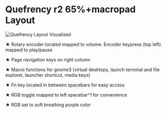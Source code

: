 # Quefrency r2 65%+macropad Layout

![Quefrency Layout Visualized](https://i.imgur.com/VSzXJb4.jpg)

  ★ Rotary encoder located mapped to volume. Encoder keypress (top left) mapped to play/pause
  
  ★ Page navigation keys on right column
  
  ★ Macro functions for gnome3 (virtual desktops, launch terminal and file explorer, launcher shortcut, media keys)
  
  ★ Fn key located in between spacebars for easy access
  
  ★ RGB toggle mapped to left spacebar^1 for convenience

  ★ RGB set to soft breathing purple color